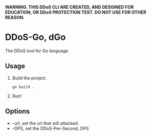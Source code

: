 **WARNING. THIS DDoS CLI ARE CREATED, AND DESGINED FOR EDUCATION, OR DDoS PROTECTION TEST. DO NOT USE FOR OTHER REASON.**

# DDoS-Go, dGo
The DDoS tool for Go language.

## Usage
1. Build the project.
   ```shell
   go build .
   ```
2. Run!

## Options
  - -url, set the url that will attacked.
  - -DPS, set the DDoS-Per-Second, DPS
